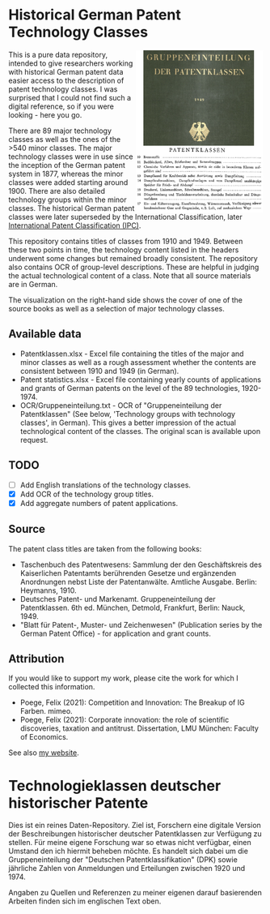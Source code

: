 # Historical German Patent Technology Classes

<img src="visual.png" width="50%" align="right" alt="Examples of German technology classes">

This is a pure data repository, intended to give researchers working with historical German patent data easier access to the description of patent technology classes. I was surprised that I could not find such a digital reference, so if you were looking - here you go.
  
There are 89 major technology classes as well as the ones of the >540 minor classes. The major technology classes were in use since the inception of the German patent system in 1877, whereas the minor classes were added starting around 1900. There are also detailed technology groups within the minor classes. The historical German patent classes were later superseded by the International Classification, later [International Patent Classification (IPC)](https://en.wikipedia.org/wiki/International_Patent_Classification#History).

This repository contains titles of classes from 1910 and 1949. Between these two points in time, the technology content listed in the headers underwent some changes but remained broadly consistent. The repository also contains OCR of group-level descriptions. These are helpful in judging the actual technological content of a class. Note that all source materials are in German.

The visualization on the right-hand side shows the cover of one of the source books as well as a selection of major technology classes.

## Available data

* Patentklassen.xlsx - Excel file containing the titles of the major and minor classes as well as a rough assessment whether the contents are consistent between 1910 and 1949 (in German).
* Patent statistics.xlsx - Excel file containing yearly counts of applications and grants of German patents on the level of the 89 technologies, 1920-1974.
* OCR/Gruppeneinteilung.txt - OCR of "Gruppeneinteilung der Patentklassen" (See below, 'Technology groups with technology classes', in German). This gives a better impression of the actual technological content of the classes. The original scan is available upon request.

## TODO

- [ ] Add English translations of the technology classes.
- [x] Add OCR of the technology group titles.
- [x] Add aggregate numbers of patent applications.

## Source

The patent class titles are taken from the following books:

* Taschenbuch des Patentwesens: Sammlung der den Geschäftskreis des Kaiserlichen Patentamts berührenden Gesetze und ergänzenden Anordnungen nebst Liste der Patentanwälte. Amtliche Ausgabe. Berlin: Heymanns, 1910.
* Deutsches Patent- und Markenamt. Gruppeneinteilung der Patentklassen. 6th ed. München, Detmold, Frankfurt, Berlin: Nauck, 1949.
* "Blatt für Patent-, Muster- und Zeichenwesen" (Publication series by the German Patent Office) - for application and grant counts.

## Attribution

If you would like to support my work, please cite the work for which I collected this information.

* Poege, Felix (2021): Competition and Innovation: The Breakup of IG Farben. mimeo.
* Poege, Felix (2021): Corporate innovation: the role of scientific discoveries, taxation and antitrust. Dissertation, LMU München: Faculty of Economics.

See also [my website](https://www.felixpoege.eu).

# Technologieklassen deutscher historischer Patente

Dies ist ein reines Daten-Repository. Ziel ist, Forschern eine digitale Version der Beschreibungen historischer deutscher Patentklassen zur Verfügung zu stellen. Für  meine eigene Forschung war so etwas nicht verfügbar, einen Umstand den ich hiermit beheben möchte. Es handelt sich dabei um die Gruppeneinteilung der "Deutschen Patentklassifikation" (DPK) sowie jährliche Zahlen von Anmeldungen und Erteilungen zwischen 1920 und 1974.

Angaben zu Quellen und Referenzen zu meiner eigenen darauf basierenden Arbeiten finden sich im englischen Text oben.
